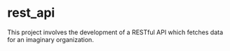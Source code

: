 # rest_api
This project involves the development of a RESTful API which fetches data for an imaginary organization.
